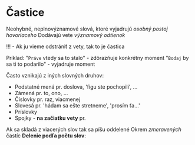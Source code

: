 # Častice
Neohybné, neplnovýznamové slová, ktoré vyjadrujú *osobný postoj hovoriaceho*
Dodávajú vete *významový odtienok*

!!! - Ak ju vieme odstrániť z vety, tak to je častica

Príklad:
"`Práve` vtedy sa to stalo" - zdôrazňuje konkrétny moment
"`Bodaj` by sa ti to podarilo" - vyjadruje moment

Často vznikajú z iných slovných druhov:
- Podstatné mená
pr. doslova, 'figu ste pochopili', ...
- Zámená
pr. to, ono, ...
- Číslovky
pr. raz, viacmenej
- Slovesá
pr. 'hádam sa ešte stretneme', 'prosím ťa...'
- Príslovky
- Spojky - **na začiatku vety**
pr. 

Ak sa skladá z viacerých slov tak sa píšu oddelené
Okrem *zmeravených* častíc
**Delenie podľa počtu slov**:

